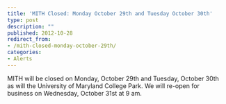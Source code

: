 ```yaml
---
title: 'MITH Closed: Monday October 29th and Tuesday October 30th'
type: post
description: ""
published: 2012-10-28
redirect_from: 
- /mith-closed-monday-october-29th/
categories:
- Alerts
---
```

MITH will be closed on Monday, October 29th and Tuesday, October 30th as will the University of Maryland College Park. We will re-open for business on Wednesday, October 31st at 9 am.
